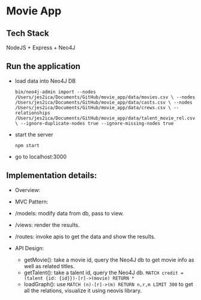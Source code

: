 # Movie App

## Tech Stack
NodeJS + Express + Neo4J

## Run the application
- load data into Neo4J DB
  
  `bin/neo4j-admin import --nodes /Users/jes2ica/Documents/GitHub/movie_app/data/movies.csv \
  --nodes /Users/jes2ica/Documents/GitHub/movie_app/data/casts.csv \
  --nodes /Users/jes2ica/Documents/GitHub/movie_app/data/crews.csv \
  --relationships /Users/jes2ica/Documents/GitHub/movie_app/data/talent_movie_rel.csv \
  --ignore-duplicate-nodes true --ignore-missing-nodes true`
  
- start the server

  `npm start`
 
- go to localhost:3000

## Implementation details:
- Overview:
 - MVC Pattern:
  - /models: modify data from db, pass to view.
  - /views: render the results.
  - /routes: invoke apis to get the data and show the results.
  
- API Design:
  - getMovie(): take a movie id, query the Neo4J db to get movie info as well as related titles.
  - getTalent(): take a talent id, query the Neo4J db. `MATCH credit =(talent {id: {id}})-[r]->(movie) RETURN *`
  - loadGraph(): use `MATCH (n)-[r]->(m) RETURN n,r,m LIMIT 300` to get all the relations, visualize it using neovis library.

